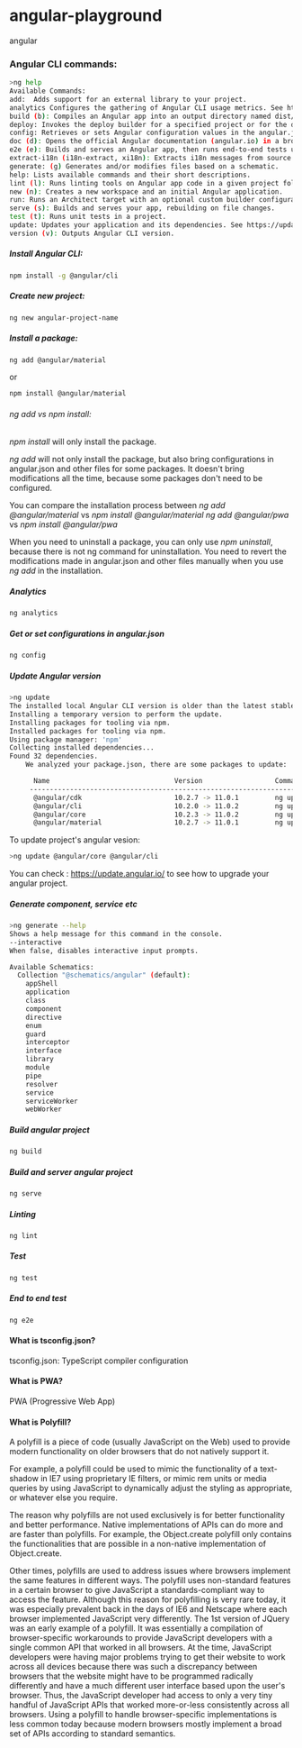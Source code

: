# angular-playground
angular 


### Angular CLI commands:


```bash
>ng help
Available Commands:
add:  Adds support for an external library to your project.
analytics Configures the gathering of Angular CLI usage metrics. See https://angular.io/cli/usage-analytics-gathering.
build (b): Compiles an Angular app into an output directory named dist/ at the given output path. Must be executed from within a workspace directory.
deploy: Invokes the deploy builder for a specified project or for the default project in the workspace.
config: Retrieves or sets Angular configuration values in the angular.json file for the workspace.
doc (d): Opens the official Angular documentation (angular.io) in a browser, and searches for a given keyword.
e2e (e): Builds and serves an Angular app, then runs end-to-end tests using Protractor.
extract-i18n (i18n-extract, xi18n): Extracts i18n messages from source code.
generate: (g) Generates and/or modifies files based on a schematic.
help: Lists available commands and their short descriptions.
lint (l): Runs linting tools on Angular app code in a given project folder.
new (n): Creates a new workspace and an initial Angular application.
run: Runs an Architect target with an optional custom builder configuration defined in your project.
serve (s): Builds and serves your app, rebuilding on file changes.
test (t): Runs unit tests in a project.
update: Updates your application and its dependencies. See https://update.angular.io/
version (v): Outputs Angular CLI version.
```

##### Install Angular CLI:
```bash
npm install -g @angular/cli
```


##### Create new project:

```bash
ng new angular-project-name
```


##### Install a package:
```bash
ng add @angular/material
```
or
```bash
npm install @angular/material
```

###### ng add vs npm install:

*npm install* will only install the package.

*ng add* will not only install the package, but also bring configurations in angular.json and other files for some packages. It doesn't bring modifications all the time, because some packages don't need to be configured. 

You can compare the installation process between 
*ng add @angular/material* vs *npm install @angular/material*
*ng add @angular/pwa* vs *npm install @angular/pwa* 


When you need to uninstall a package, you can only use *npm uninstall*, because there is not ng command for uninstallation. You need to revert the modifications made in angular.json and other files manually when you use *ng add* in the installation.


##### Analytics

```bash
ng analytics
```

##### Get or set configurations in angular.json 

```bash
ng config
```

##### Update Angular version

```bash
>ng update
The installed local Angular CLI version is older than the latest stable version.
Installing a temporary version to perform the update.
Installing packages for tooling via npm.
Installed packages for tooling via npm.
Using package manager: 'npm'
Collecting installed dependencies...
Found 32 dependencies.
    We analyzed your package.json, there are some packages to update:

      Name                               Version                  Command to update
     --------------------------------------------------------------------------------
      @angular/cdk                       10.2.7 -> 11.0.1         ng update @angular/cdk
      @angular/cli                       10.2.0 -> 11.0.2         ng update @angular/cli
      @angular/core                      10.2.3 -> 11.0.2         ng update @angular/core
      @angular/material                  10.2.7 -> 11.0.1         ng update @angular/material
```

To update project's angular vesion:
```bash
>ng update @angular/core @angular/cli
```

You can check : https://update.angular.io/ to see how to upgrade your angular project.

##### Generate component, service etc

```bash
>ng generate --help
Shows a help message for this command in the console.
--interactive
When false, disables interactive input prompts.

Available Schematics:
  Collection "@schematics/angular" (default):
    appShell
    application
    class
    component
    directive
    enum
    guard
    interceptor
    interface
    library
    module
    pipe
    resolver
    service
    serviceWorker
    webWorker
```

##### Build angular project

```bash
ng build
```

##### Build and server angular project

```bash
ng serve
```

##### Linting

```bash
ng lint
```

##### Test

```bash
ng test
```

##### End to end test

```bash
ng e2e
```


#### What is tsconfig.json?

tsconfig.json: TypeScript compiler configuration

#### What is PWA?

PWA (Progressive Web App)

#### What is Polyfill?

A polyfill is a piece of code (usually JavaScript on the Web) used to provide modern functionality on older browsers that do not natively support it.

For example, a polyfill could be used to mimic the functionality of a text-shadow in IE7 using proprietary IE filters, or mimic rem units or media queries by using JavaScript to dynamically adjust the styling as appropriate, or whatever else you require.

The reason why polyfills are not used exclusively is for better functionality and better performance. Native implementations of APIs can do more and are faster than polyfills. For example, the Object.create polyfill only contains the functionalities that are possible in a non-native implementation of Object.create.

Other times, polyfills are used to address issues where browsers implement the same features in different ways. The polyfill uses non-standard features in a certain browser to give JavaScript a standards-compliant way to access the feature. Although this reason for polyfilling is very rare today, it was especially prevalent back in the days of IE6 and Netscape where each browser implemented JavaScript very differently. The 1st version of JQuery was an early example of a polyfill. It was essentially a compilation of browser-specific workarounds to provide JavaScript developers with a single common API that worked in all browsers. At the time, JavaScript developers were having major problems trying to get their website to work across all devices because there was such a discrepancy between browsers that the website might have to be programmed radically differently and have a much different user interface based upon the user's browser. Thus, the JavaScript developer had access to only a very tiny handful of JavaScript APIs that worked more-or-less consistently across all browsers. Using a polyfill to handle browser-specific implementations is less common today because modern browsers mostly implement a broad set of APIs according to standard semantics.

